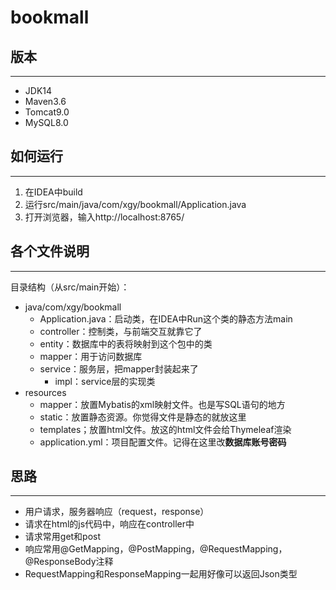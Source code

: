 # bookmall


## 版本


---


* JDK14
* Maven3.6
* Tomcat9.0
* MySQL8.0


## 如何运行


---


1. 在IDEA中build
2. 运行src/main/java/com/xgy/bookmall/Application.java
3. 打开浏览器，输入http://localhost:8765/


## 各个文件说明


---


目录结构（从src/main开始）：

* java/com/xgy/bookmall
  * Application.java：启动类，在IDEA中Run这个类的静态方法main
  * controller：控制类，与前端交互就靠它了
  * entity：数据库中的表将映射到这个包中的类
  * mapper：用于访问数据库
  * service：服务层，把mapper封装起来了
    * impl：service层的实现类
* resources
  * mapper：放置Mybatis的xml映射文件。也是写SQL语句的地方
  * static：放置静态资源。你觉得文件是静态的就放这里
  * templates；放置html文件。放这的html文件会给Thymeleaf渲染
  * application.yml：项目配置文件。记得在这里改**数据库账号密码**


## 思路


---


* 用户请求，服务器响应（request，response）
* 请求在html的js代码中，响应在controller中
* 请求常用get和post
* 响应常用@GetMapping，@PostMapping，@RequestMapping，@ResponseBody注释
* RequestMapping和ResponseMapping一起用好像可以返回Json类型